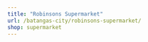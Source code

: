 ```yaml
---
title: "Robinsons Supermarket"
url: /batangas-city/robinsons-supermarket/
shop: supermarket
---
```

